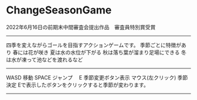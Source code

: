 # ChangeSeasonGame
2022年6月16日の前期末中間審査会提出作品　審査員特別賞受賞
_______________________________________________________________________________________________________________________________
四季を変えながらゴールを目指すアクションゲームです。
季節ごとに特徴があり
春には花が咲き
夏は水の水位が下がる
秋は落ち葉が溜まり足場にできる
冬は水が凍って池などを渡れるなど
_______________________________________________________________________________________________________________________________
WASD 移動
SPACE ジャンプ　
E 季節変更ボタン表示
マウス(左クリック) 季節決定
Eで表示したボタンをクリックすると季節が変わります。
_______________________________________________________________________________________________________________________________


